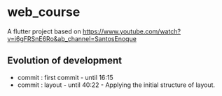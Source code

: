 # web_course

A flutter project based on https://www.youtube.com/watch?v=i6gFRSnE6Ro&ab_channel=SantosEnoque

## Evolution of development
- commit : first commit - until 16:15
- commit : layout - until 40:22 - Applying the initial structure of layout.


